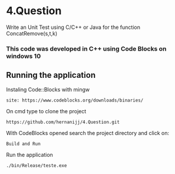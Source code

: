 # 4.Question
 Write an Unit Test using C/C++ or Java for the function ConcatRemove(s,t,k)

### This code was developed in C++ using Code Blocks on windows 10

## Running the application

Instaling Code::Blocks with mingw
```
site: https://www.codeblocks.org/downloads/binaries/
```
On cmd type to clone the project
```
https://github.com/hernanijj/4.Question.git
```
With CodeBlocks opened search the project directory and click on:
```
Build and Run
```
Run the application
```
./bin/Release/teste.exe
```
